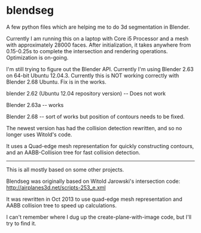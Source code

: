 blendseg
========

A few python files which are helping me to do 3d segmentation in Blender.

Currently I am running this on a laptop with Core i5 Processor and a mesh with approximately 28000 faces. After initialization, it takes anywhere from 0.15-0.25s to complete the intersection and rendering operations. Optimization is on-going.

I'm still trying to figure out the Blender API. Currently I'm using Blender 2.63 on 64-bit Ubuntu 12.04.3.
Currently this is NOT working correctly with Blender 2.68 Ubuntu. Fix is in the works.

blender 2.62 (Ubuntu 12.04 repository version) -- Does not work

Blender 2.63a -- works

Blender 2.68 -- sort of works but position of contours needs to be fixed.

The newest version has had the collision detection rewritten, and so no longer uses Witold's code.

It uses a Quad-edge mesh representation for quickly constructing contours, and an AABB-Collision tree for fast collision detection.

--------------------------
This is all mostly based on some other projects. 

Blendseg was originally based on Witold Jarowski's intersection code:
http://airplanes3d.net/scripts-253_e.xml

It was rewritten in Oct 2013 to use quad-edge mesh representation and AABB collision tree to speed up calculations.

I can't remember where I dug up the create-plane-with-image code, but I'll try to find it.
